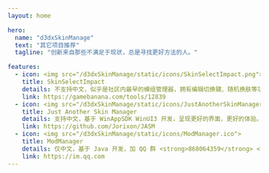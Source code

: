 ```yaml
---
layout: home

hero:
  name: "d3dxSkinManage"
  text: "其它项目推荐"
  tagline: "创新来自那些不满足于现状，总是寻找更好方法的人。"

features:
  - icon: <img src="/d3dxSkinManage/static/icons/SkinSelectImpact.png">
    title: SkinSelectImpact
    details: 不支持中文，似乎是社区内最早的模组管理器，拥有编辑切换键、随机换肤等功能。
    link: https://gamebanana.com/tools/12839
  - icon: <img src="/d3dxSkinManage/static/icons/JustAnotherSkinManager.ico">
    title: Just Another Skin Manager
    details: 支持中文，基于 WinAppSDK WinUI3 开发，呈现更好的界面，更好的体验。
    link: https://github.com/Jorixon/JASM
  - icon: <img src="/d3dxSkinManage/static/icons/ModManager.ico">
    title: ModManager
    details: 仅中文，基于 Java 开发，加 QQ 群 <strong>868064359</strong> <s>送《黑神话：悟空》数字豪华版</s>。
    link: https://im.qq.com
---
```


